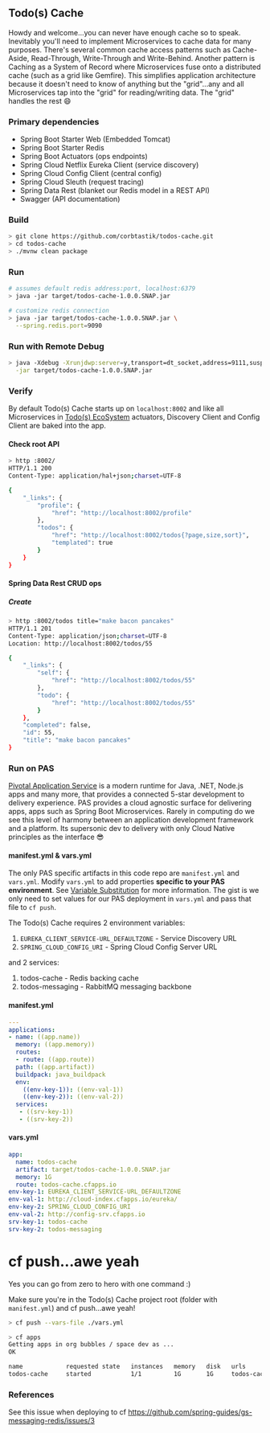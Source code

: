 ## Todo(s) Cache  

Howdy and welcome...you can never have enough cache so to speak.  Inevitably you'll need to implement Microservices to cache data for many purposes.  There's several common cache access patterns such as Cache-Aside, Read-Through, Write-Through and Write-Behind.  Another pattern is Caching as a System of Record where Microservices fuse onto a distributed cache (such as a grid like Gemfire).  This simplifies application architecture because it doesn't need to know of anything but the "grid"...any and all Microservices tap into the "grid" for reading/writing data.  The "grid" handles the rest :smile:

### Primary dependencies

* Spring Boot Starter Web (Embedded Tomcat)
* Spring Boot Starter Redis
* Spring Boot Actuators (ops endpoints)
* Spring Cloud Netflix Eureka Client (service discovery)
* Spring Cloud Config Client (central config)
* Spring Cloud Sleuth (request tracing)
* Spring Data Rest (blanket our Redis model in a REST API)
* Swagger (API documentation)

### Build

```bash
> git clone https://github.com/corbtastik/todos-cache.git
> cd todos-cache
> ./mvnw clean package
```

### Run

```bash
# assumes default redis address:port, localhost:6379
> java -jar target/todos-cache-1.0.0.SNAP.jar

# customize redis connection
> java -jar target/todos-cache-1.0.0.SNAP.jar \
  --spring.redis.port=9090
```

### Run with Remote Debug

```bash
> java -Xdebug -Xrunjdwp:server=y,transport=dt_socket,address=9111,suspend=n \
  -jar target/todos-cache-1.0.0.SNAP.jar
```

### Verify

By default Todo(s) Cache starts up on ``localhost:8002`` and like all Microservices in [Todo(s) EcoSystem](https://github.com/corbtastik/todo-ecosystem) actuators, Discovery Client and Config Client are baked into the app.

#### Check root API

```bash
> http :8002/
HTTP/1.1 200  
Content-Type: application/hal+json;charset=UTF-8

{
    "_links": {
        "profile": {
            "href": "http://localhost:8002/profile"
        },
        "todos": {
            "href": "http://localhost:8002/todos{?page,size,sort}",
            "templated": true
        }
    }
}
```

#### Spring Data Rest CRUD ops

##### Create  

```bash
> http :8002/todos title="make bacon pancakes"
HTTP/1.1 201  
Content-Type: application/json;charset=UTF-8
Location: http://localhost:8002/todos/55

{
    "_links": {
        "self": {
            "href": "http://localhost:8002/todos/55"
        },
        "todo": {
            "href": "http://localhost:8002/todos/55"
        }
    },
    "completed": false,
    "id": 55,
    "title": "make bacon pancakes"
}
```

### Run on PAS

[Pivotal Application Service](https://pivotal.io/platform/pivotal-application-service) is a modern runtime for Java, .NET, Node.js apps and many more, that provides a connected 5-star development to delivery experience.  PAS provides a cloud agnostic surface for delivering apps, apps such as Spring Boot Microservices.  Rarely in computing do we see this level of harmony between an application development framework and a platform.  Its supersonic dev to delivery with only Cloud Native principles as the interface :sunglasses:

#### manifest.yml & vars.yml

The only PAS specific artifacts in this code repo are ``manifest.yml`` and ``vars.yml``.  Modify ``vars.yml`` to add properties **specific to your PAS environment**. See [Variable Substitution](https://docs.cloudfoundry.org/devguide/deploy-apps/manifest.html#multi-manifests) for more information.  The gist is we only need to set values for our PAS deployment in ``vars.yml`` and pass that file to ``cf push``.

The Todo(s) Cache requires 2 environment variables:

1. ``EUREKA_CLIENT_SERVICE-URL_DEFAULTZONE`` - Service Discovery URL
2. ``SPRING_CLOUD_CONFIG_URI`` - Spring Cloud Config Server URL

and 2 services:

1. todos-cache - Redis backing cache
2. todos-messaging - RabbitMQ messaging backbone

#### manifest.yml

```yml
---
applications:
- name: ((app.name))
  memory: ((app.memory))
  routes:
  - route: ((app.route))
  path: ((app.artifact))
  buildpack: java_buildpack
  env:
    ((env-key-1)): ((env-val-1))
    ((env-key-2)): ((env-val-2))
  services:
   - ((srv-key-1))
   - ((srv-key-2))
```  

#### vars.yml

```yml
app:
  name: todos-cache
  artifact: target/todos-cache-1.0.0.SNAP.jar
  memory: 1G
  route: todos-cache.cfapps.io
env-key-1: EUREKA_CLIENT_SERVICE-URL_DEFAULTZONE
env-val-1: http://cloud-index.cfapps.io/eureka/
env-key-2: SPRING_CLOUD_CONFIG_URI
env-val-2: http://config-srv.cfapps.io
srv-key-1: todos-cache
srv-key-2: todos-messaging
```

# cf push...awe yeah  

Yes you can go from zero to hero with one command :)

Make sure you're in the Todo(s) Cache project root (folder with ``manifest.yml``) and cf push...awe yeah!

```bash
> cf push --vars-file ./vars.yml
```

```bash
> cf apps
Getting apps in org bubbles / space dev as ...
OK

name            requested state   instances   memory   disk   urls
todos-cache     started           1/1         1G       1G     todos-cache.cfapps.io
```

### References

See this issue when deploying to cf
https://github.com/spring-guides/gs-messaging-redis/issues/3